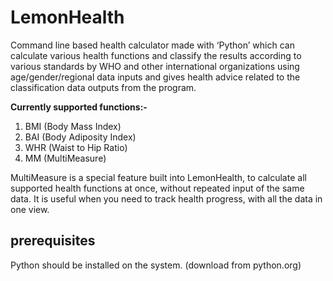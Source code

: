 # LemonHealth
Command line based health calculator made with ‘Python’ which can calculate various health functions and classify the results according to various standards by WHO and other international organizations using age/gender/regional data inputs and gives health advice related to the classification data outputs from the program.

**Currently supported functions:-**
1. BMI (Body Mass Index)
2. BAI (Body Adiposity Index)
3. WHR (Waist to Hip Ratio)
4. MM (MultiMeasure)

MultiMeasure is a special feature built into LemonHealth, to calculate all supported health functions at once, without repeated input of the same data. It is useful when you need to track health progress, with all the data in one view.

## prerequisites
Python should be installed on the system. (download from python.org)
